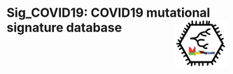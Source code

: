 
# Sig_COVID19: COVID19 mutational signature database <img src="logo.png" align="right" width="120" />


```
```
